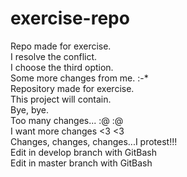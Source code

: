# exercise-repo
Repo made for exercise. <br>
I resolve the conflict. <br>
I choose the third option. <br>
Some more changes from me. :-* <br>
Repository made for exercise. <br>
This project will contain. <br>
Bye, bye. <br>
Too many changes... :@ :@ <br>
I want more changes <3 <3 <br>
Changes, changes, changes...I protest!!! <br>
Edit in develop branch with GitBash <br>
Edit in master branch with GitBash <br>

